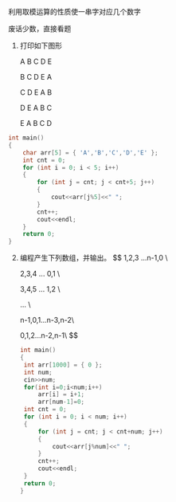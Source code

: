 利用取模运算的性质使一串字对应几个数字

废话少数，直接看题

1. 打印如下图形

   A  B  C  D  E

   B  C  D  E  A

   C  D  E  A  B

   D  E  A  B  C

   E  A  B  C  D

```c++
int main()
{
	char arr[5] = { 'A','B','C','D','E' };
	int cnt = 0;
	for (int i = 0; i < 5; i++)
	{
		for (int j = cnt; j < cnt+5; j++)
		{
			cout<<arr[j%5]<<" ";
		}
		cnt++;
		cout<<endl;
	}
	return 0;
}
```
2. 编程产生下列数组，并输出。
   $$
   1,2,3 ...n-1,0 \\
   
   2,3,4 ... 0,1 \\
   
   3,4,5 ... 1,2 \\
   
   ...  \\
   
   n-1,0,1...n-3,n-2\\
   
   0,1,2...n-2,n-1\\
   $$

   ```c++
   int main()
   {
   	int arr[1000] = { 0 };
   	int num;
   	cin>>num;
   	for(int i=0;i<num;i++)
   		arr[i] = i+1;
   		arr[num-1]=0;  
   	int cnt = 0;
   	for (int i = 0; i < num; i++)
   	{
   		for (int j = cnt; j < cnt+num; j++)
   		{
   			cout<<arr[j%num]<<" ";
   		}
   		cnt++;
   		cout<<endl;
   	}
   	return 0;
   }
   ```

   

   